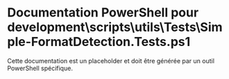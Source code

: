 # Documentation PowerShell pour development\scripts\utils\Tests\Simple-FormatDetection.Tests.ps1

Cette documentation est un placeholder et doit être générée par un outil PowerShell spécifique.
